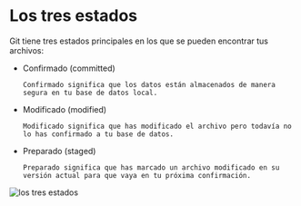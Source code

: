# Los tres estados

Git tiene tres estados principales en los que se pueden encontrar tus archivos:

- Confirmado (committed)

      Confirmado significa que los datos están almacenados de manera segura en tu base de datos local.

- Modificado (modified)

      Modificado significa que has modificado el archivo pero todavía no lo has confirmado a tu base de datos.

- Preparado (staged)

      Preparado significa que has marcado un archivo modificado en su versión actual para que vaya en tu próxima confirmación.

![los tres estados]()
